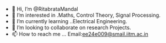 - 👋 Hi, I’m @RitabrataMandal
- 👀 I’m interested in .Maths, Control Theory, Signal Processing.
- 🌱 I’m currently learning ..Electrical Engineering.
- 💞️ I’m looking to collaborate on research Projects.
- 📫 How to reach me ... Email:ee24e009@smail.iitm.ac.in

<!---
RitabrataMandal/RitabrataMandal is a ✨ special ✨ repository because its `README.md` (this file) appears on your GitHub profile.
You can click the Preview link to take a look at your changes.
--->
